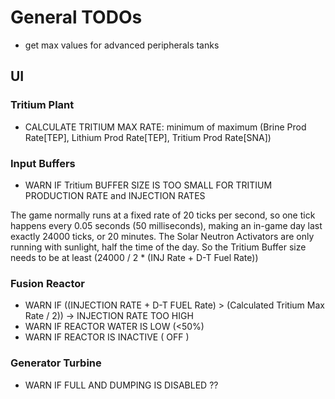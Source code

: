 # General TODOs

- get max values for advanced peripherals tanks

## UI

### Tritium Plant

- CALCULATE TRITIUM MAX RATE: minimum of maximum (Brine Prod Rate[TEP], Lithium Prod Rate[TEP], Tritium Prod Rate[SNA])

### Input Buffers

- WARN IF Tritium  BUFFER SIZE IS TOO SMALL FOR TRITIUM PRODUCTION RATE and INJECTION RATES

The game normally runs at a fixed rate of 20 ticks per second, so one tick happens every 0.05 seconds (50 milliseconds), making an in-game day last exactly 24000 ticks, or 20 minutes.
The Solar Neutron Activators are only running with sunlight, half the time of the day.
So the Tritium Buffer size needs to be at least (24000 / 2 * (INJ Rate + D-T Fuel Rate))

### Fusion Reactor

- WARN IF ((INJECTION RATE + D-T FUEL Rate) > (Calculated Tritium Max Rate / 2)) -> INJECTION RATE TOO HIGH
- WARN IF REACTOR WATER IS LOW (<50%)
- WARN IF REACTOR IS INACTIVE ( OFF )

### Generator Turbine

- WARN IF FULL AND DUMPING IS DISABLED ??
